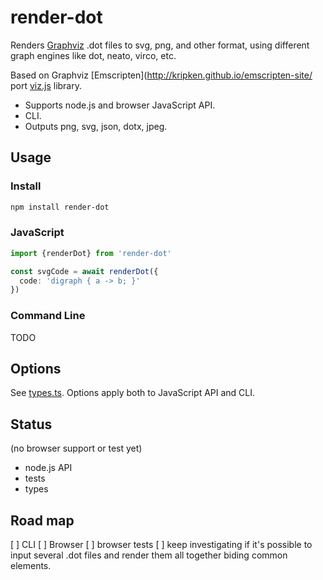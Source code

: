 # render-dot

Renders [Graphviz](http://www.graphviz.org) .dot files to svg, png, and other format, using different graph engines like dot, neato, virco, etc. 

Based on Graphviz [Emscripten](http://kripken.github.io/emscripten-site/ port [viz.js](https://github.com/mdaines/viz.js) library.

 * Supports node.js and browser JavaScript API.
 * CLI.
 * Outputs png, svg, json, dotx, jpeg. 

## Usage

### Install

```sh
npm install render-dot
```

### JavaScript

```ts
import {renderDot} from 'render-dot'

const svgCode = await renderDot({
  code: 'digraph { a -> b; }'
})
```

### Command Line

TODO

## Options

See [types.ts](src/types.ts). Options apply both to JavaScript API and CLI.

## Status

(no browser support or test yet)

 * node.js API
 * tests
 * types

## Road map

 [ ] CLI
 [ ] Browser
 [ ] browser tests
 [ ] keep investigating if it's possible to input several .dot files and render them all together biding common elements.